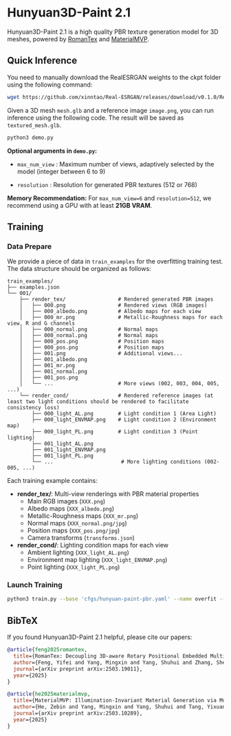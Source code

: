 # Hunyuan3D-Paint 2.1

Hunyuan3D-Paint 2.1 is a high quality PBR texture generation model for 3D meshes, powered by [RomanTex](https://github.com/oakshy/RomanTex) and [MaterialMVP](https://github.com/ZebinHe/MaterialMVP/).


## Quick Inference
You need to manually download the RealESRGAN weights to the ckpt folder using the following command:
```bash
wget https://github.com/xinntao/Real-ESRGAN/releases/download/v0.1.0/RealESRGAN_x4plus.pth -P ckpt
```

Given a 3D mesh `mesh.glb` and a reference image `image.png`, you can run inference using the following code. The result will be saved as `textured_mesh.glb`.

```bash
python3 demo.py
```
**Optional arguments in `demo.py`:**

- `max_num_view` : Maximum number of views, adaptively selected by the model (integer between 6 to 9)

- `resolution` : Resolution for generated PBR textures (512 or 768)

**Memory Recommendation:** For `max_num_view=6` and `resolution=512`, we recommend using a GPU with at least **21GB VRAM**.

## Training

### Data Prepare
We provide a piece of data in `train_examples` for the overfitting training test. The data structure should be organized as follows:

```
train_examples/
├── examples.json
└── 001/
    ├── render_tex/                 # Rendered generated PBR images
    │   ├── 000.png                 # Rendered views (RGB images)
    │   ├── 000_albedo.png          # Albedo maps for each view
    │   ├── 000_mr.png              # Metallic-Roughness maps for each view, R and G channels
    │   ├── 000_normal.png          # Normal maps
    │   ├── 000_normal.png          # Normal maps
    │   ├── 000_pos.png             # Position maps
    │   ├── 000_pos.png             # Position maps
    │   ├── 001.png                 # Additional views...
    │   ├── 001_albedo.png
    │   ├── 001_mr.png
    │   ├── 001_normal.png
    │   ├── 001_pos.png
    │   └── ...                     # More views (002, 003, 004, 005, ...)
    └── render_cond/                # Rendered reference images (at least two light conditions should be rendered to facilitate consistency loss)
        ├── 000_light_AL.png        # Light condition 1 (Area Light)
        ├── 000_light_ENVMAP.png    # Light condition 2 (Environment map)
        ├── 000_light_PL.png        # Light condition 3 (Point lighting)
        ├── 001_light_AL.png        
        ├── 001_light_ENVMAP.png
        ├── 001_light_PL.png
        └── ...                      # More lighting conditions (002-005, ...)
```

Each training example contains:
- **render_tex/**: Multi-view renderings with PBR material properties
  - Main RGB images (`XXX.png`)
  - Albedo maps (`XXX_albedo.png`)
  - Metallic-Roughness maps (`XXX_mr.png`)
  - Normal maps (`XXX_normal.png/jpg`)
  - Position maps (`XXX_pos.png/jpg`)
  - Camera transforms (`transforms.json`)
- **render_cond/**: Lighting condition maps for each view
  - Ambient lighting (`XXX_light_AL.png`)
  - Environment map lighting (`XXX_light_ENVMAP.png`)
  - Point lighting (`XXX_light_PL.png`)

### Launch Training


```bash
python3 train.py --base 'cfgs/hunyuan-paint-pbr.yaml' --name overfit --logdir logs/
```

## BibTeX

If you found Hunyuan3D-Paint 2.1 helpful, please cite our papers:

```bibtex
@article{feng2025romantex,
  title={RomanTex: Decoupling 3D-aware Rotary Positional Embedded Multi-Attention Network for Texture Synthesis},
  author={Feng, Yifei and Yang, Mingxin and Yang, Shuhui and Zhang, Sheng and Yu, Jiaao and Zhao, Zibo and Liu, Yuhong and Jiang, Jie and Guo, Chunchao},
  journal={arXiv preprint arXiv:2503.19011},
  year={2025}
}

@article{he2025materialmvp,
  title={MaterialMVP: Illumination-Invariant Material Generation via Multi-view PBR Diffusion},
  author={He, Zebin and Yang, Mingxin and Yang, Shuhui and Tang, Yixuan and Wang, Tao and Zhang, Kaihao and Chen, Guanying and Liu, Yuhong and Jiang, Jie and Guo, Chunchao and Luo, Wenhan},
  journal={arXiv preprint arXiv:2503.10289},
  year={2025}
}
```
